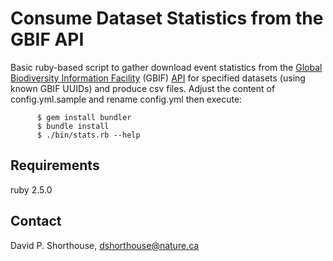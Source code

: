 Consume Dataset Statistics from the GBIF API
============================================

Basic ruby-based script to gather download event statistics from the [Global Biodiversity Information Facility](http://www.gbif.org/) (GBIF) [API](http://www.gbif.org/developer/summary) for specified datasets (using known GBIF UUIDs) and produce csv files. Adjust the content of config.yml.sample and rename config.yml then execute:

          $ gem install bundler
          $ bundle install
          $ ./bin/stats.rb --help

Requirements
------------
ruby 2.5.0

Contact
-------
David P. Shorthouse, <dshorthouse@nature.ca>